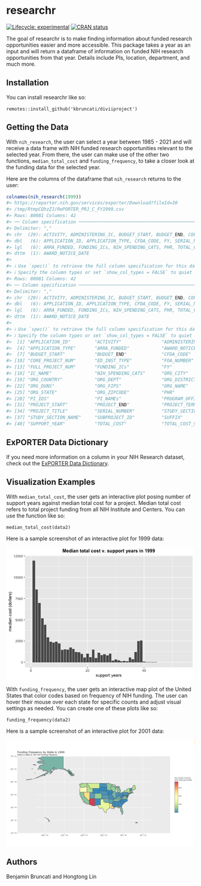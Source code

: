 
<!-- README.md is generated from README.Rmd. Please edit that file -->

# researchr

<!-- badges: start -->

[![Lifecycle:
experimental](https://img.shields.io/badge/lifecycle-experimental-orange.svg)](https://lifecycle.r-lib.org/articles/stages.html#experimental)
[![CRAN
status](https://www.r-pkg.org/badges/version/kbruncati)](https://CRAN.R-project.org/package=researchr)
<!-- badges: end -->

The goal of researchr is to make finding information about funded
research opportunities easier and more accessible. This package takes a
year as an input and will return a dataframe of information on funded
NIH research opportunities from that year. Details include PIs,
location, department, and much more.

## Installation

You can install researchr like so:

    remotes::install_github('kbruncati/diviiproject')

## Getting the Data

With `nih_research`, the user can select a year between 1985 - 2021 and
will receive a data frame with NIH funded research opportunities
relevant to the selected year. From there, the user can make use of the
other two functions, `median_total_cost` and `funding_frequency`, to
take a closer look at the funding data for the selected year.

Here are the columns of the dataframe that `nih_research` returns to the
user:

``` r
colnames(nih_research(1999)) 
#> https://reporter.nih.gov/services/exporter/Download?fileId=30
#> /tmp/RtmpCQhzZJ/RePORTER_PRJ_C_FY1999.csv
#> Rows: 80081 Columns: 42
#> ── Column specification ────────────────────────────────────────────────────────
#> Delimiter: ","
#> chr  (29): ACTIVITY, ADMINISTERING_IC, BUDGET_START, BUDGET_END, CORE_PROJEC...
#> dbl   (6): APPLICATION_ID, APPLICATION_TYPE, CFDA_CODE, FY, SERIAL_NUMBER, S...
#> lgl   (6): ARRA_FUNDED, FUNDING_ICs, NIH_SPENDING_CATS, PHR, TOTAL_COST, TOT...
#> dttm  (1): AWARD_NOTICE_DATE
#> 
#> ℹ Use `spec()` to retrieve the full column specification for this data.
#> ℹ Specify the column types or set `show_col_types = FALSE` to quiet this message.
#> Rows: 80081 Columns: 42
#> ── Column specification ────────────────────────────────────────────────────────
#> Delimiter: ","
#> chr  (29): ACTIVITY, ADMINISTERING_IC, BUDGET_START, BUDGET_END, CORE_PROJEC...
#> dbl   (6): APPLICATION_ID, APPLICATION_TYPE, CFDA_CODE, FY, SERIAL_NUMBER, S...
#> lgl   (6): ARRA_FUNDED, FUNDING_ICs, NIH_SPENDING_CATS, PHR, TOTAL_COST, TOT...
#> dttm  (1): AWARD_NOTICE_DATE
#> 
#> ℹ Use `spec()` to retrieve the full column specification for this data.
#> ℹ Specify the column types or set `show_col_types = FALSE` to quiet this message.
#>  [1] "APPLICATION_ID"         "ACTIVITY"               "ADMINISTERING_IC"      
#>  [4] "APPLICATION_TYPE"       "ARRA_FUNDED"            "AWARD_NOTICE_DATE"     
#>  [7] "BUDGET_START"           "BUDGET_END"             "CFDA_CODE"             
#> [10] "CORE_PROJECT_NUM"       "ED_INST_TYPE"           "FOA_NUMBER"            
#> [13] "FULL_PROJECT_NUM"       "FUNDING_ICs"            "FY"                    
#> [16] "IC_NAME"                "NIH_SPENDING_CATS"      "ORG_CITY"              
#> [19] "ORG_COUNTRY"            "ORG_DEPT"               "ORG_DISTRICT"          
#> [22] "ORG_DUNS"               "ORG_FIPS"               "ORG_NAME"              
#> [25] "ORG_STATE"              "ORG_ZIPCODE"            "PHR"                   
#> [28] "PI_IDS"                 "PI_NAMEs"               "PROGRAM_OFFICER_NAME"  
#> [31] "PROJECT_START"          "PROJECT_END"            "PROJECT_TERMS"         
#> [34] "PROJECT_TITLE"          "SERIAL_NUMBER"          "STUDY_SECTION"         
#> [37] "STUDY_SECTION_NAME"     "SUBPROJECT_ID"          "SUFFIX"                
#> [40] "SUPPORT_YEAR"           "TOTAL_COST"             "TOTAL_COST_SUB_PROJECT"
```

## ExPORTER Data Dictionary

If you need more information on a column in your NIH Research dataset,
check out the [ExPORTER Data
Dictionary](https://report.nih.gov/exporter-data-dictionary).

## Visualization Examples

With `median_total_cost`, the user gets an interactive plot posing
number of support years against median total cost for a project. Median
total cost refers to total project funding from all NIH Institute and
Centers. You can use the function like so:

    median_total_cost(data2)

Here is a sample screenshot of an interactive plot for 1999 data:

![1999 Sample Plot](sample%20plots/1999%20median_total_cost.png)

With `funding_frequency`, the user gets an interactive map plot of the
United States that color codes based on frequency of NIH funding. The
user can hover their mouse over each state for specific counts and
adjust visual settings as needed. You can create one of these plots like
so:

    funding_frequency(data2)

Here is a sample screenshot of an interactive plot for 2001 data:

![1999 Sample Plot](sample%20plots/1999_funding_frequency.png)

## Authors

Benjamin Bruncati and Hongtong Lin
